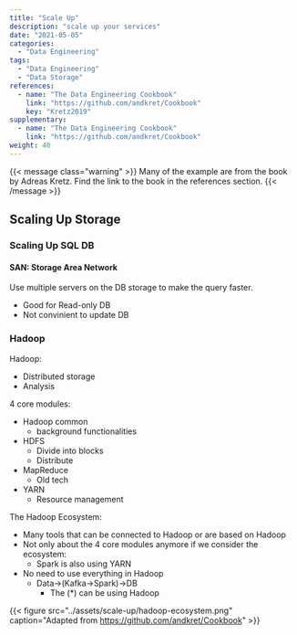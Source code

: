 ```yaml
---
title: "Scale Up"
description: "scale up your services"
date: "2021-05-05"
categories:
  - "Data Engineering"
tags:
  - "Data Engineering"
  - "Data Storage"
references:
  - name: "The Data Engineering Cookbook"
    link: "https://github.com/andkret/Cookbook"
    key: "Kretz2019"
supplementary:
  - name: "The Data Engineering Cookbook"
    link: "https://github.com/andkret/Cookbook"
weight: 40
---
```


{{< message class="warning" >}}
Many of the example are from the book by Adreas Kretz. Find the link to the book in the references section.
{{< /message >}}


## Scaling Up Storage


### Scaling Up SQL DB


#### SAN: Storage Area Network


Use multiple servers on the DB storage to make the query faster.

- Good for Read-only DB
- Not convinient to update DB


### Hadoop


Hadoop:

- Distributed storage
- Analysis

4 core modules:

- Hadoop common
  - background functionalities
- HDFS
  - Divide into blocks
  - Distribute
- MapReduce
  - Old tech
- YARN
  - Resource management


The Hadoop Ecosystem:

- Many tools that can be connected to Hadoop or are based on Hadoop
- Not only about the 4 core modules anymore if we consider the ecosystem:
  - Spark is also using YARN
- No need to use everything in Hadoop
  - Data->(Kafka->Spark)->DB
    - The (*) can be using Hadoop


{{< figure src="../assets/scale-up/hadoop-ecosystem.png" caption="Adapted from https://github.com/andkret/Cookbook" >}}






